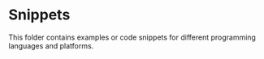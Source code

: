 # Snippets

This folder contains examples or code snippets for different programming
languages and platforms.
